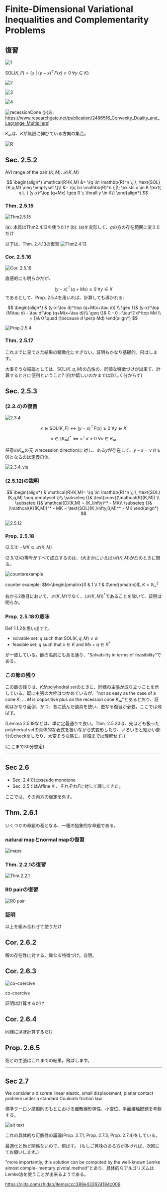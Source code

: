 # Finite-Dimensional Variational Inequalities and Complementarity Problems

## 復習

![1](IMG_0947.jpg)

$\text{SOL}(K,F) = \{ x \;|\; (y-x)^\top F(x) \geq 0 \; \forall y \in K \}$

![2](IMG_0948.jpg)

![3](IMG_0949.jpg)

![4](IMG_0950.jpg)

![recessionCone](recessionCone.png)
(出典: https://www.researchgate.net/publication/2486516_Convexity_Duality_and_Lagrange_Multipliers)

$K_\infty$は、$K$が無限に伸びている方向の集合。

![R](image.png)

## Sec. 2.5.2

AVI range of the pair $(K,M)$: $\mathcal{R}(K,M)$

$$
\begin{align*}
\mathcal{R}(K,M) &= \{q \in \mathbb{R}^n \;|\; \text{SOL}(K,q,M) \neq \emptyset \}\\
                 &= \{q \in \mathbb{R}^n \;|\; \exists x \in K \text{ s.t. } (y-x)^\top (q+Mx) \geq 0 \; \forall y \in K\}
\end{align*}
$$

### Thm. 2.5.15

![Thm2.5.15](image-4.png)

(a): 本質はThm2.4.13を使うだけ
(b): (a)を変形して、$q$の方の存在範囲に変えただけ

以下は、Thm. 2.4.13の復習
![Thm2.4.13](Thm2.4.13.png)

### Cor. 2.5.16

![Cor. 2.5.16](image-5.png)

直感的にも明らかだが、

$$
(y-x)^\top (q+Mx) \geq 0 \; \forall y \in K
$$
であるとして、Prop. 2.5.4を用いれば、計算しても導かれる:

$$
\begin{align*}
& (y-x-\tau d)^\top (q+M(x+\tau d)) \\
\geq {}& (y-x)^\top (M\tau d) - \tau d^\top (q+M(x+\tau d))\\
\geq {}& 0 - 0 - \tau^2 d^\top Md \\
= {}& 0 \quad (\because d \perp Md)
\end{align*}
$$

![Prop.2.5.4](image-1.png)

### Thm. 2.5.17

これまでに見てきた結果の精緻化にすぎない。証明もかなり基礎的。飛ばします。

大事そうな結論としては、$\text{SOL}(K,q,M)$の凸性の、同値な特徴づけが出来て、計算するときに便利ということ? (何が嬉しいのかまでは詳しく分からず)

## Sec. 2.5.3

### (2.3.4)の復習

![2.3.4](image-2.png)

$$
x \in \text{SOL}(K,F) \iff
(y-x)^\top F(x) \geq 0 \; \forall y \in K
$$

$$
d \in (K_\infty)^* \iff
v^\top d \geq 0 \; \forall v \in K_\infty
$$

任意の$K_\infty$の元 $v$(recession direction)に対し、ある$y$が存在して、$y-x=v$ ($t \geq 0$)となるのは定義自体。

![2.3.4_vis](IMG_0952.jpg)

### (2.5.12)の説明

$$
\begin{align*}
& \mathcal{R}(K,M)= \{q \in \mathbb{R}^n \;|\; \text{SOL}(K,q,M) \neq \emptyset \}\\
\subseteq {}& \text{conv}(\mathcal{R}(K,M)) \\
\subseteq {}& \mathcal{D}(K,M) = (K_\infty)^* - MK\\
\subseteq {}& (\mathcal{K}(K,M))^* - MK = \text{SOL}(K_\infty,0,M)^* - MK
\end{align*}
$$

![2.5.12](IMG_0954.jpg)

### Prop. 2.5.18

(2.5.1): $-MK \subseteq \mathcal{R}(K,M)$

(2.5.12)の等号がすべて成立するのは、(大まかにいえば)$\mathcal{R}(K,M)$が凸のときに限る。

![counterexample](IMG_0959.jpg)

counter example: $M=\begin{pmatrix}0 & 1 \\ 1 & 0\end{pmatrix}$, $K=\mathbb{R}^2_+$

右から2番目において、$\mathcal{K}(K,M)$でなく、$(\mathcal{K}(K,M))^*$であることを除いて、証明は明らか。

### Prop. 2.5.18の意味

Def 1.1.2を思い出すと、

* solvable set: $q$ such that $\text{SOL}(K,q,M) \neq \emptyset$
* feasible set: $q$ such that $x \in K$ and $Mx+q \in K^*$

が一致している。節の名前にもある通り、"Solvability in terms of feasibility"である。

### この節の残り

この節の残りは、$K$がpolyhedral setのときに、同様の主張が成り立つことを示している。既に主張の大枠はつかめているが、"not as easy as the case of a cone $K$; ... $M$ is copositive plus on the recession cone $K_\infty$"とあるとおり、証明はかなり面倒、かつ、昔に読んだ道具を使い、更なる復習が必要。ここでは飛ばす。

(Lemma 2.5.19などは、単に定義通りで良い。Thm. 2.5.20は、先ほども扱ったpolyhedral setの具体的な表式を扱いながら式変形したり、いろいろと細かい部分のcheckをしたり、大変そうな感じ。詳細までは理解せず。)

(ここまで30分想定)

------------------------------

## Sec 2.6

* Sec. 2.4ではpseudo monotone
* Sec. 2.5ではAffine
を、それぞれ$F$に対して課してきた。

ここでは、その両方の仮定を外す。

## Thm. 2.6.1

いくつかの命題の基となる、一種の抽象的な命題である。

### natural mapとnormal mapの復習

![maps](image-6.png)

### Thm. 2.2.1の復習

![Thm.2.2.1](image-7.png)

### R0 pairの復習

![R0 pair](image-8.png)

### 証明

以上を組み合わせて使うだけ

## Cor. 2.6.2

解の存在性に対する、異なる特徴づけ。自明。

## Cor. 2.6.3

![co-coercive](image-9.png)

co-coercive

証明は計算するだけ

## Cor. 2.6.4

同様にほぼ計算するだけ

## Prop. 2.6.5

殆どの主張はこれまでの結果。飛ばします。

------------------------------

## Sec 2.7

We consider a discrete linear elastic, small displacement, planar contact
problem under a standard Coulomb friction law.

標準クーロン摩擦則のもとにおける離散線形弾性、小変位、平面接触問題を考察する。

![alt text](image-3.png)

これの具体的な可解性の議論(Prop. 2.7.1, Prop. 2.7.3, Prop. 2.7.4)をしている。

最適化と殆ど関係ないので、飛ばす。
(もしご興味のある方が多ければ、次回にてお願いします。)

"more importantly,
this solution can be computed by the well-known Lemke almost comple-
mentary pivotal method"とあり、具体的なアルゴリズムはLemke法を使うことが出来るようである。

https://qiita.com/zhidao/items/ccc388e432624184c009
